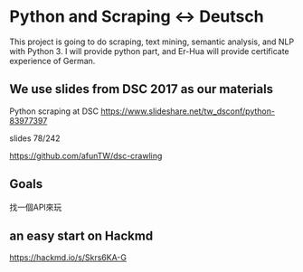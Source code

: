 # Python and Scraping <-> Deutsch

This project is going to do scraping, text mining, semantic analysis, and NLP with Python 3.
I will provide python part, and Er-Hua will provide certificate experience of German.


## We use slides from DSC 2017 as our materials
Python scraping at DSC
https://www.slideshare.net/tw_dsconf/python-83977397

slides 78/242

https://github.com/afunTW/dsc-crawling


## Goals
找一個API來玩


## an easy start on Hackmd
https://hackmd.io/s/Skrs6KA-G

